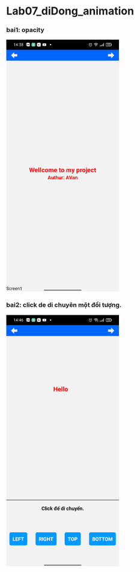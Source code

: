 # Lab07_diDong_animation

### bai1: opacity
<img src="./AnhMinhHoa/screen1.png" alt="Girl in a jacket" width="300" >


### bai2: click de di chuyên một đối tượng.
<img src="./AnhMinhHoa/screen2.png" alt="Girl in a jacket" width="300" >
